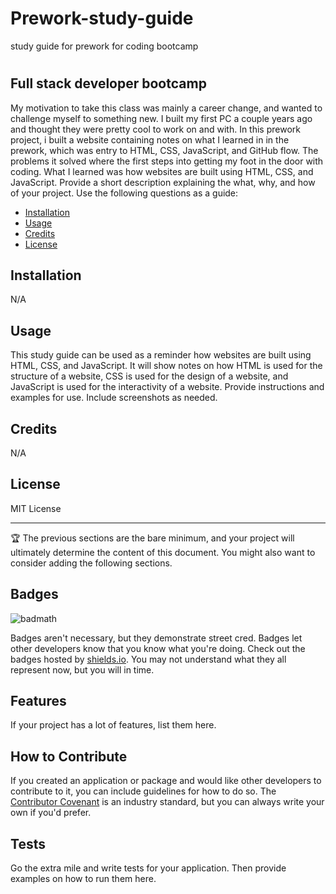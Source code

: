 # Prework-study-guide
study guide for prework for coding bootcamp
# <Prework Study Guide webpage>

## Full stack developer bootcamp

My motivation to take this class was mainly a career change, and wanted to challenge myself to something new. I built my first PC a couple years ago and thought they were pretty cool to work on and with.
In this prework project, i built a website containing notes on what I learned in in the prework, which was entry to HTML, CSS, JavaScript, and GitHub flow.
The problems it solved where the first steps into getting my foot in the door with coding.
What I learned was how websites are built using HTML, CSS, and JavaScript.
Provide a short description explaining the what, why, and how of your project. Use the following questions as a guide:

- [Installation](#Installation)
- [Usage](#usage)
- [Credits](#credits)
- [License](#license)

## Installation

N/A

## Usage

This study guide can be used as a reminder how websites are built using HTML, CSS, and JavaScript. It will show notes on how HTML is used for the structure of a website, CSS is used for the design of a website, and JavaScript is used for the interactivity of a website.
Provide instructions and examples for use. Include screenshots as needed.

## Credits

N/A

## License

MIT License

---

🏆 The previous sections are the bare minimum, and your project will ultimately determine the content of this document. You might also want to consider adding the following sections.

## Badges

![badmath](https://img.shields.io/github/languages/top/nielsenjared/badmath)

Badges aren't necessary, but they demonstrate street cred. Badges let other developers know that you know what you're doing. Check out the badges hosted by [shields.io](https://shields.io/). You may not understand what they all represent now, but you will in time.

## Features

If your project has a lot of features, list them here.

## How to Contribute

If you created an application or package and would like other developers to contribute to it, you can include guidelines for how to do so. The [Contributor Covenant](https://www.contributor-covenant.org/) is an industry standard, but you can always write your own if you'd prefer.

## Tests

Go the extra mile and write tests for your application. Then provide examples on how to run them here.